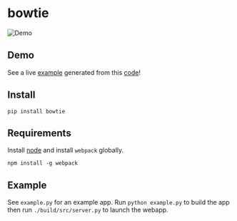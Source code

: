 # bowtie

![Demo](https://cloud.githubusercontent.com/assets/86304/17690395/2a89af68-6343-11e6-823f-a9cca9c28ecf.gif)

## Demo

See a live [example](https://bowtie-demo.herokuapp.com/) generated from this [code](https://github.com/jwkvam/bowtie-demo/blob/master/example.py)!

## Install

```
pip install bowtie
```

## Requirements

Install [node](https://nodejs.org/en/) and install `webpack` globally.

```
npm install -g webpack
```

## Example

See `example.py` for an example app.
Run `python example.py` to build the app then run `./build/src/server.py` to launch the webapp.
